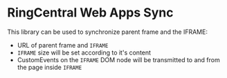 RingCentral Web Apps Sync
=========================

This library can be used to synchronize parent frame and the IFRAME:

- URL of parent frame and `IFRAME`
- `IFRAME` size will be set according to it's content
- CustomEvents on the `IFRAME` DOM node will be transmitted to and from the page inside `IFRAME`